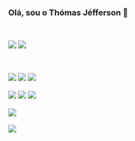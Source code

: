 ### Olá, sou o Thómas Jéfferson 👋


<div style="display: inline_block"><br>

  <a href="https://www.linkedin.com/in/thomasjteixeira/"><img src="https://img.shields.io/badge/LinkedIn-0077B5?style=for-the-badge&logo=linkedin&logoColor=white"></a>
  <a href="mailto:thomasjteixeira@gmail.com"><img src="https://img.shields.io/badge/Gmail-D14836?style=for-the-badge&logo=gmail&logoColor=white"></a>
</div>

  ##
  
<div style="display: inline_block"><br>
  <img src="https://img.shields.io/badge/Ruby_on_Rails-CC0000?style=for-the-badge&logo=ruby-on-rails&logoColor=white">
  <img src="https://img.shields.io/badge/Java-ED8B00?style=for-the-badge&logo=java&logoColor=white">
  <img src="https://img.shields.io/badge/Spring-6DB33F?style=for-the-badge&logo=spring&logoColor=white">
</div>
  
<div style="display: inline_block"><br>  
  <img src="https://img.shields.io/badge/MySQL-00000F?style=for-the-badge&logo=mysql&logoColor=white">
  <img src="https://img.shields.io/badge/PostgreSQL-316192?style=for-the-badge&logo=postgresql&logoColor=white">
  <img src="https://img.shields.io/badge/MongoDB-4EA94B?style=for-the-badge&logo=mongodb&logoColor=white">
</div>

<div style="display: inline_block"><br>  
  <img src="https://img.shields.io/badge/Heroku-430098?style=for-the-badge&logo=heroku&logoColor=white">
</div>

<div style="display: inline_block"><br>  
  <img src="https://img.shields.io/badge/Ubuntu-E95420?style=for-the-badge&logo=ubuntu&logoColor=white">
</div>
